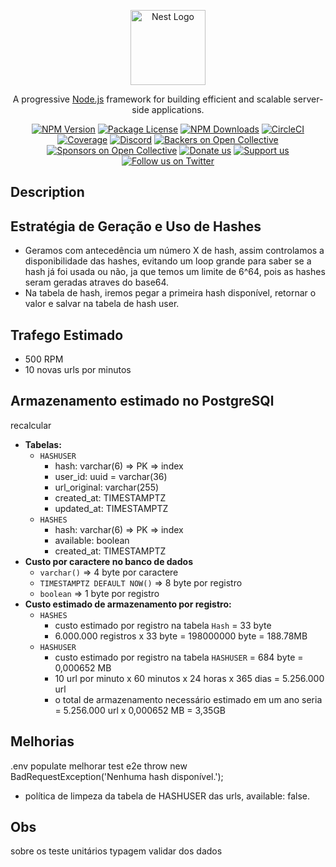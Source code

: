 <p align="center">
  <a href="http://nestjs.com/" target="blank"><img src="https://nestjs.com/img/logo-small.svg" width="120" alt="Nest Logo" /></a>
</p>

[circleci-image]: https://img.shields.io/circleci/build/github/nestjs/nest/master?token=abc123def456
[circleci-url]: https://circleci.com/gh/nestjs/nest

  <p align="center">A progressive <a href="http://nodejs.org" target="_blank">Node.js</a> framework for building efficient and scalable server-side applications.</p>
    <p align="center">
<a href="https://www.npmjs.com/~nestjscore" target="_blank"><img src="https://img.shields.io/npm/v/@nestjs/core.svg" alt="NPM Version" /></a>
<a href="https://www.npmjs.com/~nestjscore" target="_blank"><img src="https://img.shields.io/npm/l/@nestjs/core.svg" alt="Package License" /></a>
<a href="https://www.npmjs.com/~nestjscore" target="_blank"><img src="https://img.shields.io/npm/dm/@nestjs/common.svg" alt="NPM Downloads" /></a>
<a href="https://circleci.com/gh/nestjs/nest" target="_blank"><img src="https://img.shields.io/circleci/build/github/nestjs/nest/master" alt="CircleCI" /></a>
<a href="https://coveralls.io/github/nestjs/nest?branch=master" target="_blank"><img src="https://coveralls.io/repos/github/nestjs/nest/badge.svg?branch=master#9" alt="Coverage" /></a>
<a href="https://discord.gg/G7Qnnhy" target="_blank"><img src="https://img.shields.io/badge/discord-online-brightgreen.svg" alt="Discord"/></a>
<a href="https://opencollective.com/nest#backer" target="_blank"><img src="https://opencollective.com/nest/backers/badge.svg" alt="Backers on Open Collective" /></a>
<a href="https://opencollective.com/nest#sponsor" target="_blank"><img src="https://opencollective.com/nest/sponsors/badge.svg" alt="Sponsors on Open Collective" /></a>
  <a href="https://paypal.me/kamilmysliwiec" target="_blank"><img src="https://img.shields.io/badge/Donate-PayPal-ff3f59.svg" alt="Donate us"/></a>
    <a href="https://opencollective.com/nest#sponsor"  target="_blank"><img src="https://img.shields.io/badge/Support%20us-Open%20Collective-41B883.svg" alt="Support us"></a>
  <a href="https://twitter.com/nestframework" target="_blank"><img src="https://img.shields.io/twitter/follow/nestframework.svg?style=social&label=Follow" alt="Follow us on Twitter"></a>
</p>
  <!--[![Backers on Open Collective](https://opencollective.com/nest/backers/badge.svg)](https://opencollective.com/nest#backer)
  [![Sponsors on Open Collective](https://opencollective.com/nest/sponsors/badge.svg)](https://opencollective.com/nest#sponsor)-->

## Description

## Estratégia de Geração e Uso de Hashes

- Geramos com antecedência um número X de hash, assim controlamos a disponibilidade das hashes, evitando um loop grande para saber se a hash já foi usada ou não, ja que temos um limite de 6^64, pois as hashes seram geradas atraves do base64.
- Na tabela de hash, iremos pegar a primeira hash disponível, retornar o valor e salvar na tabela de hash user.

## Trafego Estimado

- 500 RPM
- 10 novas urls por minutos

## Armazenamento estimado no PostgreSQl

recalcular

- **Tabelas:**
  - `HASHUSER`
    - hash: varchar(6) => PK => index
    - user_id: uuid = varchar(36)
    - url_original: varchar(255)
    - created_at: TIMESTAMPTZ
    - updated_at: TIMESTAMPTZ
  - `HASHES`
    - hash: varchar(6) => PK => index
    - available: boolean
    - created_at: TIMESTAMPTZ
- **Custo por caractere no banco de dados**
  - `varchar()` => 4 byte por caractere
  - `TIMESTAMPTZ DEFAULT NOW()` => 8 byte por registro
  - `boolean` => 1 byte por registro
- **Custo estimado de armazenamento por registro:**
  - `HASHES`
    - custo estimado por registro na tabela `Hash` = 33 byte
    - 6.000.000 registros x 33 byte = 198000000 byte = 188.78MB
  - `HASHUSER`
    - custo estimado por registro na tabela `HASHUSER` = 684 byte = 0,000652 MB
    - 10 url por minuto x 60 minutos x 24 horas x 365 dias = 5.256.000 url
    - o total de armazenamento necessário estimado em um ano seria = 5.256.000 url x 0,000652 MB = 3,35GB

## Melhorias

.env populate
melhorar test e2e
throw new BadRequestException('Nenhuma hash disponível.');

- política de limpeza da tabela de HASHUSER das urls, available: false.

## Obs

sobre os teste unitários
typagem
validar dos dados
